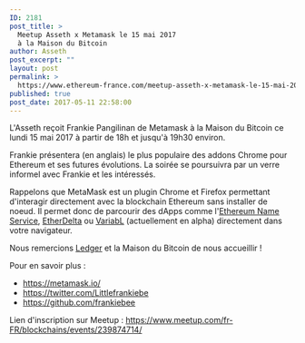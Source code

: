 ```yaml
---
ID: 2181
post_title: >
  Meetup Asseth x Metamask le 15 mai 2017
  à la Maison du Bitcoin
author: Asseth
post_excerpt: ""
layout: post
permalink: >
  https://www.ethereum-france.com/meetup-asseth-x-metamask-le-15-mai-2017-a-la-maison-du-bitcoin/
published: true
post_date: 2017-05-11 22:58:00
---
```

L'Asseth reçoit Frankie Pangilinan de Metamask à la Maison du Bitcoin ce lundi 15 mai 2017 à partir de 18h et jusqu'à 19h30 environ.

Frankie présentera (en anglais) le plus populaire des addons Chrome pour Ethereum et ses futures évolutions. La soirée se poursuivra par un verre informel avec Frankie et les intéressés.

Rappelons que MetaMask est un plugin Chrome et Firefox permettant d'interagir directement avec la blockchain Ethereum sans installer de noeud. Il permet donc de parcourir des dApps comme l'<a href="https://registrar.ens.domains/"><span style="text-decoration: underline;">Ethereum Name Service</span></a>, <span style="text-decoration: underline;"><a href="https://etherdelta.github.io/">EtherDelta</a></span> ou <span style="text-decoration: underline;"><a href="http://variabl.io/#/trade">VariabL</a></span> (actuellement en alpha) directement dans votre navigateur.

Nous remercions <a href="https://www.ledgerwallet.com/"><span style="text-decoration: underline;">Ledger</span></a> et la Maison du Bitcoin de nous accueillir !

Pour en savoir plus :
<ul>
 	<li><a href="https://metamask.io/">https://metamask.io/</a></li>
 	<li><span style="text-decoration: underline;"><a href="https://twitter.com/Littlefrankiebe">https://twitter.com/Littlefrankiebe</a></span></li>
 	<li><span style="text-decoration: underline;"><a href="https://github.com/frankiebee">https://github.com/frankiebee</a></span></li>
</ul>
Lien d'inscription sur Meetup : <a href="https://www.meetup.com/fr-FR/blockchains/events/239874714/">https://www.meetup.com/fr-FR/blockchains/events/239874714/</a>